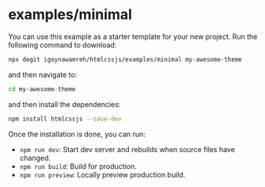 # examples/minimal

You can use this example as a starter template for your new project. Run the following command to download:

```bash
npx degit igoynawamreh/htmlcssjs/examples/minimal my-awesome-theme
```

and then navigate to:

```bash
cd my-awesome-theme
```

and then install the dependencies:

```bash
npm install htmlcssjs --save-dev
```

Once the installation is done, you can run:

- `npm run dev`: Start dev server and rebuilds when source files have changed.
- `npm run build`: Build for production.
- `npm run preview`: Locally preview production build.
